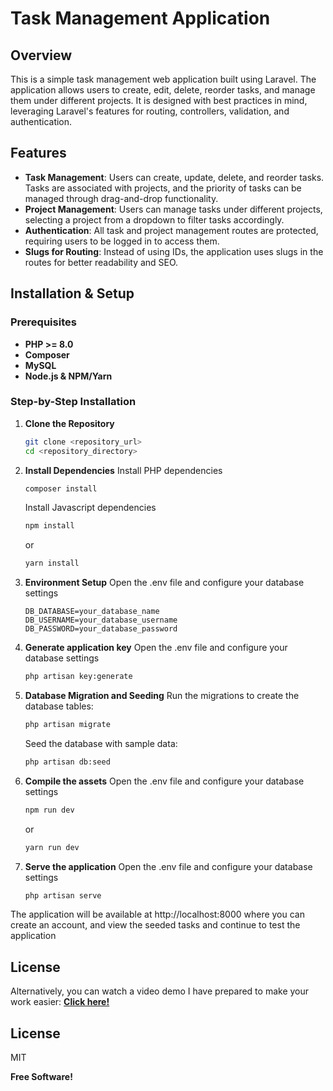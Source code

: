 # Task Management Application

## Overview
This is a simple task management web application built using Laravel. The application allows users to create, edit, delete, reorder tasks, and manage them under different projects. It is designed with best practices in mind, leveraging Laravel's features for routing, controllers, validation, and authentication.

## Features
- **Task Management**: Users can create, update, delete, and reorder tasks. Tasks are associated with projects, and the priority of tasks can be managed through drag-and-drop functionality.
- **Project Management**: Users can manage tasks under different projects, selecting a project from a dropdown to filter tasks accordingly.
- **Authentication**: All task and project management routes are protected, requiring users to be logged in to access them.
- **Slugs for Routing**: Instead of using IDs, the application uses slugs in the routes for better readability and SEO.

## Installation & Setup

### Prerequisites
- **PHP >= 8.0**
- **Composer**
- **MySQL**
- **Node.js & NPM/Yarn**

### Step-by-Step Installation

1. **Clone the Repository**
   ```bash
   git clone <repository_url>
   cd <repository_directory>
2. **Install Dependencies**
Install PHP dependencies
   ```bash
   composer install
   ```
    Install Javascript dependencies
   ```bash
   npm install
   ```
    or
     ```bash
   yarn install
   ```
3. **Environment Setup**
Open the .env file and configure your database settings
    ```env
    DB_DATABASE=your_database_name
    DB_USERNAME=your_database_username
    DB_PASSWORD=your_database_password
    ```
4. **Generate application key**
Open the .env file and configure your database settings
    ```bash
    php artisan key:generate
    ```
5. **Database Migration and Seeding**
Run the migrations to create the database tables:
   ```bash
   php artisan migrate
   ```
    Seed the database with sample data:
   ```bash
   php artisan db:seed
   ```
6. **Compile the assets**
Open the .env file and configure your database settings
   ```bash
   npm run dev
   ```
    or
     ```bash
   yarn run dev
   ```
4. **Serve the application**
Open the .env file and configure your database settings
    ```bash
    php artisan serve
    ```

The application will be available at http://localhost:8000 where you can create an account, and view the seeded tasks and continue to test the application 

## License
Alternatively, you can watch a video demo I have prepared to make your work easier:
**[Click here!](https://vehikl.com/)**



## License

MIT

**Free Software!**


